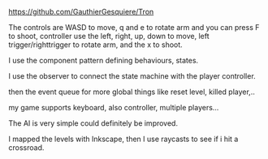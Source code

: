 
https://github.com/GauthierGesquiere/Tron

The controls are WASD to move, q and e to rotate arm and you can press F to shoot, 
controller use the left, right, up, down to move, left trigger/righttrigger to rotate arm, and the x to shoot.

I use the component pattern defining behaviours, states.

I use the observer to connect the state machine with the player controller.

then the event queue for more global things like reset level, killed player,..

my game supports keyboard, also controller, multiple players...

The AI is very simple could definitely be improved. 

I mapped the levels with Inkscape, then I use raycasts to see if i hit a crossroad.